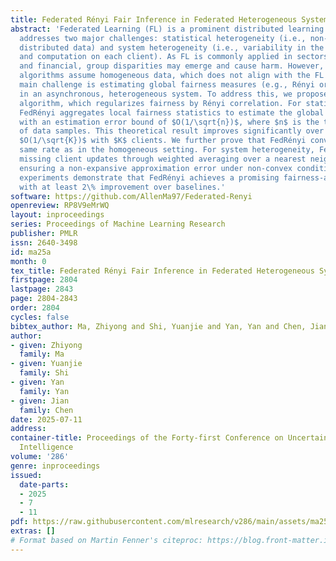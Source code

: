 ```yaml
---
title: Federated Rényi Fair Inference in Federated Heterogeneous System
abstract: 'Federated Learning (FL) is a prominent distributed learning approach that
  addresses two major challenges: statistical heterogeneity (i.e., non-identically
  distributed data) and system heterogeneity (i.e., variability in the communication
  and computation on each client). As FL is commonly applied in sectors such as commercial
  and financial, group disparities may emerge and cause harm. However, current fairness
  algorithms assume homogeneous data, which does not align with the FL context. The
  main challenge is estimating global fairness measures (e.g., Rényi or Pearson correlation)
  in an asynchronous, heterogeneous system. To address this, we propose the FedRényi
  algorithm, which regularizes fairness by Rényi correlation. For statistical heterogeneity,
  FedRényi aggregates local fairness statistics to estimate the global Rényi correlation
  with an estimation error bound of $O(1/\sqrt{n})$, where $n$ is the total number
  of data samples. This theoretical result improves significantly over the prior result
  $O(1/\sqrt{K})$ with $K$ clients. We further prove that FedRényi converges at the
  same rate as in the homogeneous setting. For system heterogeneity, FedRényi approximates
  missing client updates through weighted averaging over a nearest neighbor region,
  ensuring a non-expansive approximation error under non-convex conditions. Extensive
  experiments demonstrate that FedRényi achieves a promising fairness-accuracy trade-off,
  with at least 2\% improvement over baselines.'
software: https://github.com/AllenMa97/Federated-Renyi
openreview: RP8V9eMrWQ
layout: inproceedings
series: Proceedings of Machine Learning Research
publisher: PMLR
issn: 2640-3498
id: ma25a
month: 0
tex_title: Federated Rényi Fair Inference in Federated Heterogeneous System
firstpage: 2804
lastpage: 2843
page: 2804-2843
order: 2804
cycles: false
bibtex_author: Ma, Zhiyong and Shi, Yuanjie and Yan, Yan and Chen, Jian
author:
- given: Zhiyong
  family: Ma
- given: Yuanjie
  family: Shi
- given: Yan
  family: Yan
- given: Jian
  family: Chen
date: 2025-07-11
address:
container-title: Proceedings of the Forty-first Conference on Uncertainty in Artificial
  Intelligence
volume: '286'
genre: inproceedings
issued:
  date-parts:
  - 2025
  - 7
  - 11
pdf: https://raw.githubusercontent.com/mlresearch/v286/main/assets/ma25a/ma25a.pdf
extras: []
# Format based on Martin Fenner's citeproc: https://blog.front-matter.io/posts/citeproc-yaml-for-bibliographies/
---
```

